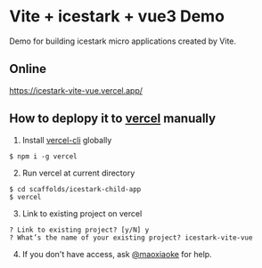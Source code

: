 # Vite + icestark + vue3 Demo

Demo for building icestark micro applications created by Vite.

## Online

https://icestark-vite-vue.vercel.app/

## How to deplopy it to [vercel](https://vercel.com) manually

1. Install [vercel-cli](https://github.com/vercel/vercel/tree/main/packages/cli) globally

```shell
$ npm i -g vercel
```

2. Run vercel at current directory

```shell
$ cd scaffolds/icestark-child-app
$ vercel
```

3. Link to existing project on vercel

```shell
? Link to existing project? [y/N] y
? What’s the name of your existing project? icestark-vite-vue
```

4. If you don't have access, ask [@maoxiaoke](https://github.com/maoxiaoke) for help.
